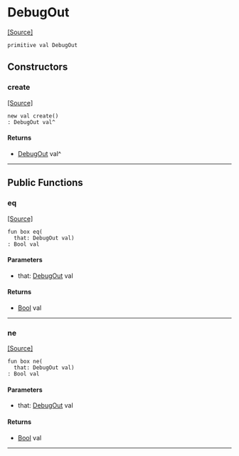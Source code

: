 # DebugOut
<span class="source-link">[[Source]](src/debug/debug.md#L19)</span>
```pony
primitive val DebugOut
```

## Constructors

### create
<span class="source-link">[[Source]](src/debug/debug.md#L19)</span>


```pony
new val create()
: DebugOut val^
```

#### Returns

* [DebugOut](debug-DebugOut.md) val^

---

## Public Functions

### eq
<span class="source-link">[[Source]](src/debug/debug.md#L20)</span>


```pony
fun box eq(
  that: DebugOut val)
: Bool val
```
#### Parameters

*   that: [DebugOut](debug-DebugOut.md) val

#### Returns

* [Bool](builtin-Bool.md) val

---

### ne
<span class="source-link">[[Source]](src/debug/debug.md#L20)</span>


```pony
fun box ne(
  that: DebugOut val)
: Bool val
```
#### Parameters

*   that: [DebugOut](debug-DebugOut.md) val

#### Returns

* [Bool](builtin-Bool.md) val

---

